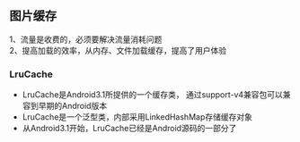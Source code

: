 

## 图片缓存
1、流量是收费的，必须要解决流量消耗问题     
2、提高加载的效率，从内存、文件加载缓存，提高了用户体验    

### LruCache
- LruCache是Android3.1所提供的一个缓存类，
通过support-v4兼容包可以兼容到早期的Android版本
- LruCache是一个泛型类，内部采用LinkedHashMap存储缓存对象  
- 从Android3.1开始，LruCache已经是Android源码的一部分了  


### 